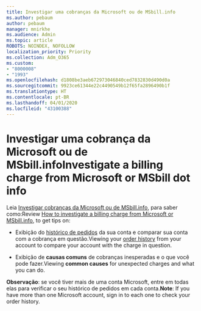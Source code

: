 ```yaml
---
title: Investigar uma cobranças da Microsoft ou de MSbill.info
ms.author: pebaum
author: pebaum
manager: mnirkhe
ms.audience: Admin
ms.topic: article
ROBOTS: NOINDEX, NOFOLLOW
localization_priority: Priority
ms.collection: Adm_O365
ms.custom:
- "8000008"
- "1993"
ms.openlocfilehash: d1808be3aeb672973046840ced7832830d490d0a
ms.sourcegitcommit: 9923ce61344e22c4490549b12f65fa2896490b1f
ms.translationtype: HT
ms.contentlocale: pt-BR
ms.lasthandoff: 04/01/2020
ms.locfileid: "43100388"
---
```

# <a name="investigate-a-billing-charge-from-microsoft-or-msbill-dot-info"></a><span data-ttu-id="73b8d-102">Investigar uma cobrança da Microsoft ou de MSbill.info</span><span class="sxs-lookup"><span data-stu-id="73b8d-102">Investigate a billing charge from Microsoft or MSbill dot info</span></span>

<span data-ttu-id="73b8d-103">Leia [Investigar cobranças da Microsoft ou de MSbill.info](https://support.microsoft.com/help/10623/microsoft-account-investigate-billing-charge), para saber como:</span><span class="sxs-lookup"><span data-stu-id="73b8d-103">Review [How to investigate a billing charge from Microsoft or MSbill.info](https://support.microsoft.com/help/10623/microsoft-account-investigate-billing-charge), to get tips on:</span></span> 

- <span data-ttu-id="73b8d-104">Exibição do [histórico de pedidos](https://account.microsoft.com/billing/orders/) da sua conta e comparar sua conta com a cobrança em questão.</span><span class="sxs-lookup"><span data-stu-id="73b8d-104">Viewing your [order history](https://account.microsoft.com/billing/orders/) from your account to compare your account with the charge in question.</span></span>

- <span data-ttu-id="73b8d-105">Exibição de **causas comuns** de cobranças inesperadas e o que você pode fazer.</span><span class="sxs-lookup"><span data-stu-id="73b8d-105">Viewing **common causes** for unexpected charges and what you can do.</span></span>

<span data-ttu-id="73b8d-106">**Observação**: se você tiver mais de uma conta Microsoft, entre em todas elas para verificar o seu histórico de pedidos em cada conta.</span><span class="sxs-lookup"><span data-stu-id="73b8d-106">**Note**: If you have more than one Microsoft account, sign in to each one to check your order history.</span></span>
